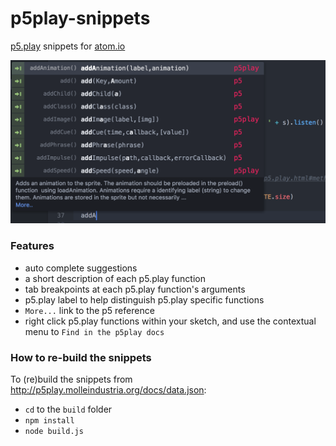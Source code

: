 # p5play-snippets

[p5.play](http://p5play.molleindustria.org/) snippets for [atom.io](http://atom.io)

<!--

TODO

- [ ] in README

      - ### How to use it

      - ### How to install this package
        Don't forget to restart atom after install.

-->

![screenshot.png](https://raw.githubusercontent.com/matteomenapace/p5play-snippets/master/screenshot.png)

### Features

  + auto complete suggestions
  + a short description of each p5.play function
  + tab breakpoints at each p5.play function's arguments
  + p5.play label to help distinguish p5.play specific functions
  + `More...` link to the p5 reference
  + right click p5.play functions within your sketch, and use the contextual menu to `Find in the p5play docs`

### How to re-build the snippets

<!-- Last compiled for p5.js@ 0.6.0 -->

To (re)build the snippets from http://p5play.molleindustria.org/docs/data.json:

 + `cd` to the `build` folder
 + `npm install`
 + `node build.js`
